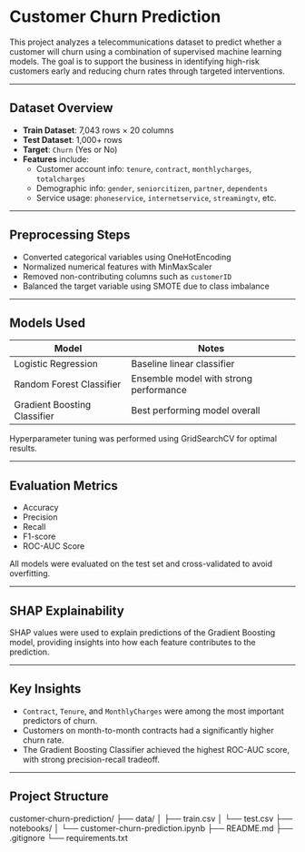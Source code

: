 # Customer Churn Prediction

This project analyzes a telecommunications dataset to predict whether a customer will churn using a combination of supervised machine learning models. The goal is to support the business in identifying high-risk customers early and reducing churn rates through targeted interventions.


---

## Dataset Overview

- **Train Dataset**: 7,043 rows × 20 columns
- **Test Dataset**: 1,000+ rows
- **Target**: `Churn` (Yes or No)
- **Features** include:
  - Customer account info: `tenure`, `contract`, `monthlycharges`, `totalcharges`
  - Demographic info: `gender`, `seniorcitizen`, `partner`, `dependents`
  - Service usage: `phoneservice`, `internetservice`, `streamingtv`, etc.

---

## Preprocessing Steps

- Converted categorical variables using OneHotEncoding
- Normalized numerical features with MinMaxScaler
- Removed non-contributing columns such as `customerID`
- Balanced the target variable using SMOTE due to class imbalance

---

## Models Used

| Model                   | Notes                                       |
|------------------------|---------------------------------------------|
| Logistic Regression     | Baseline linear classifier                  |
| Random Forest Classifier| Ensemble model with strong performance      |
| Gradient Boosting Classifier | Best performing model overall        |

Hyperparameter tuning was performed using GridSearchCV for optimal results.

---

## Evaluation Metrics

- Accuracy
- Precision
- Recall
- F1-score
- ROC-AUC Score

All models were evaluated on the test set and cross-validated to avoid overfitting.

---

## SHAP Explainability

SHAP values were used to explain predictions of the Gradient Boosting model, providing insights into how each feature contributes to the prediction.

---

## Key Insights

- `Contract`, `Tenure`, and `MonthlyCharges` were among the most important predictors of churn.
- Customers on month-to-month contracts had a significantly higher churn rate.
- The Gradient Boosting Classifier achieved the highest ROC-AUC score, with strong precision-recall tradeoff.

---

## Project Structure

customer-churn-prediction/
├── data/
│ ├── train.csv
│ └── test.csv
├── notebooks/
│ └── customer-churn-prediction.ipynb
├── README.md
├── .gitignore
└── requirements.txt
